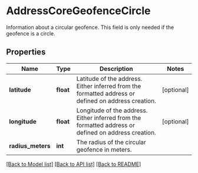 # AddressCoreGeofenceCircle

Information about a circular geofence. This field is only needed if the geofence is a circle.
## Properties
Name | Type | Description | Notes
------------ | ------------- | ------------- | -------------
**latitude** | **float** | Latitude of the address. Either inferred from the formatted address or defined on address creation. | [optional] 
**longitude** | **float** | Longitude of the address. Either inferred from the formatted address or defined on address creation. | [optional] 
**radius_meters** | **int** | The radius of the circular geofence in meters. | 

[[Back to Model list]](../README.md#documentation-for-models) [[Back to API list]](../README.md#documentation-for-api-endpoints) [[Back to README]](../README.md)


